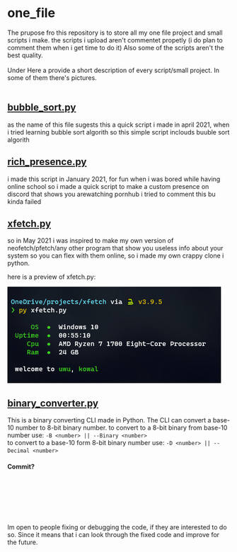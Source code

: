 # one_file
The prupose fro this repository is to store all my one file project and small scripts i make.
the scripts i upload aren't commentet propetly (i do plan to comment them when i get time to do it)
Also some of the scripts aren't the best quality.
<br><br>
Under Here a provide a short description of every script/small project.
In some of them there's pictures.
<br><br>


## [bubble_sort.py](https://github.com/ez-kowal/one_file/blob/main/bubble_sort.py)
as the name of this file sugests this a quick script i made in april 2021, when i tried learning bubble sort algorith so 
this simple script inclouds buuble sort algorith



## [rich_presence.py](https://github.com/ez-kowal/one_file/blob/main/rich_presence.py)
i made this script in January 2021, for fun when i was bored while having online school so i made a quick script to make a 
custom presence on discord that shows you arewatching pornhub i tried to comment this bu kinda failed



## [xfetch.py](https://github.com/ez-kowal/one_file/blob/main/xfetch.py)
so in May 2021 i was inspired to make my own version of neofetch/pfetch/any other program that show you 
useless info about your system so you can flex with them online, so i made my own crappy clone i python.

here is a preview of xfetch.py:

![img](https://raw.githubusercontent.com/ez-kowal/one_file/main/pngs/xfetch.png)



## [binary_converter.py](https://github.com/ez-kowal/one_file/blob/main/binary_converter.py)
This is a binary converting CLI made in Python. The CLI can convert a base-10 number to 8-bit binary number.
to convert to a 8-bit binary from base-10 number use: ```-B <number> || --Binary <number>```<br>
to convert to a base-10 form 8-bit binary number use: ```-D <number> || --Decimal <number>```



#### Commit?
<br><br><br><br><br><br>
Im open to people fixing or debugging the code, if they are interested to do so.
Since it means that i can look through the fixed code and improve for the future.